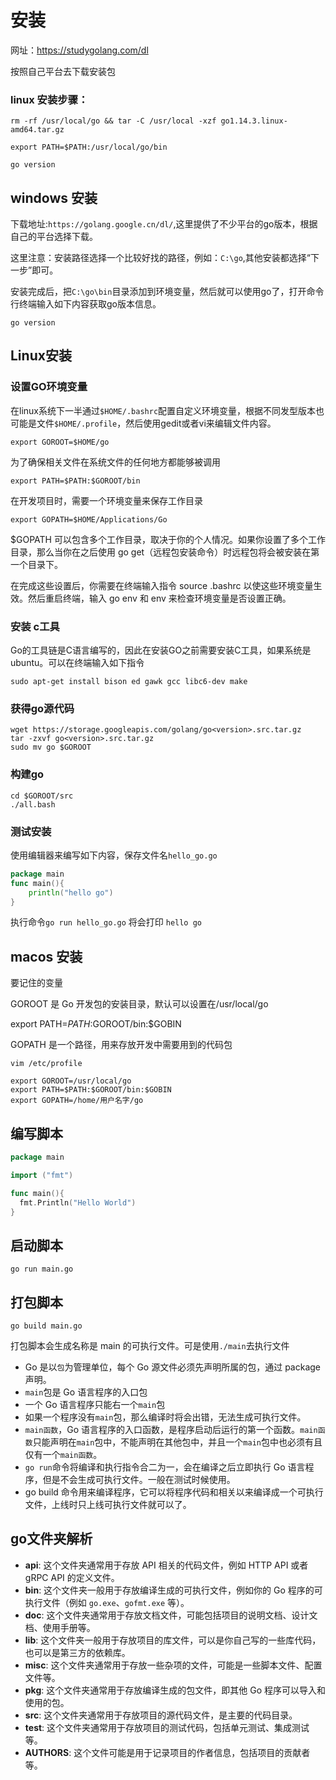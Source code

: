 # 安装

网址：https://studygolang.com/dl

按照自己平台去下载安装包

### linux 安装步骤：

```shell
rm -rf /usr/local/go && tar -C /usr/local -xzf go1.14.3.linux-amd64.tar.gz
```

```shell
export PATH=$PATH:/usr/local/go/bin
```

```shell
go version
```

## windows 安装

下载地址:`https://golang.google.cn/dl/`,这里提供了不少平台的go版本，根据自己的平台选择下载。

这里注意：安装路径选择一个比较好找的路径，例如：`C:\go`,其他安装都选择“下一步”即可。

安装完成后，把`C:\go\bin`目录添加到环境变量，然后就可以使用go了，打开命令行终端输入如下内容获取go版本信息。

```
go version
```

## Linux安装

### 设置GO环境变量

在linux系统下一半通过`$HOME/.bashrc`配置自定义环境变量，根据不同发型版本也可能是文件`$HOME/.profile`，然后使用gedit或者vi来编辑文件内容。

```shell
export GOROOT=$HOME/go
```

为了确保相关文件在系统文件的任何地方都能够被调用

```shell
export PATH=$PATH:$GOROOT/bin
```

在开发项目时，需要一个环境变量来保存工作目录

```shell
export GOPATH=$HOME/Applications/Go
```

$GOPATH 可以包含多个工作目录，取决于你的个人情况。如果你设置了多个工作目录，那么当你在之后使用 go get（远程包安装命令）时远程包将会被安装在第一个目录下。

在完成这些设置后，你需要在终端输入指令 source .bashrc 以使这些环境变量生效。然后重启终端，输入 go env 和 env 来检查环境变量是否设置正确。

### 安装 c工具

Go的工具链是C语言编写的，因此在安装GO之前需要安装C工具，如果系统是ubuntu。可以在终端输入如下指令

```shell
sudo apt-get install bison ed gawk gcc libc6-dev make
```

### 获得go源代码

```shell
wget https://storage.googleapis.com/golang/go<version>.src.tar.gz
tar -zxvf go<version>.src.tar.gz
sudo mv go $GOROOT
```

### 构建go

```shell
cd $GOROOT/src
./all.bash
```

### 测试安装

使用编辑器来编写如下内容，保存文件名`hello_go.go`

```go
package main
func main(){
	println("hello go")
}
```

执行命令`go run hello_go.go` 将会打印 `hello go`

## macos 安装

要记住的变量

GOROOT 是 Go 开发包的安装目录，默认可以设置在/usr/local/go

export PATH=$PATH:$GOROOT/bin:$GOBIN

GOPATH 是一个路径，用来存放开发中需要用到的代码包

```
vim /etc/profile

export GOROOT=/usr/local/go
export PATH=$PATH:$GOROOT/bin:$GOBIN
export GOPATH=/home/用户名字/go
```

## 编写脚本

```go
package main

import ("fmt")

func main(){
  fmt.Println("Hello World")
}
```

## 启动脚本

```shell
go run main.go
```

## 打包脚本

```shell
go build main.go
```

打包脚本会生成名称是 main 的可执行文件。可是使用`./main`去执行文件

- Go 是以`包`为管理单位，每个 Go 源文件必须先声明所属的包，通过 package 声明。
- `main`包是 Go 语言程序的入口包
- 一个 Go 语言程序只能右一个`main`包
- 如果一个程序没有`main`包，那么编译时将会出错，无法生成可执行文件。
- `main函数`，Go 语言程序的入口函数，是程序启动后运行的第一个函数。`main函数`只能声明在`main`包中，不能声明在其他包中，并且一个`main`包中也必须有且仅有一个`main函数`。
- `go run`命令将编译和执行指令合二为一，会在编译之后立即执行 Go 语言程序，但是不会生成可执行文件。一般在测试时候使用。
- go build 命令用来编译程序，它可以将程序代码和相关以来编译成一个可执行文件，上线时只上线可执行文件就可以了。

## go文件夹解析

- **api**: 这个文件夹通常用于存放 API 相关的代码文件，例如 HTTP API 或者 gRPC API 的定义文件。
- **bin**: 这个文件夹一般用于存放编译生成的可执行文件，例如你的 Go 程序的可执行文件（例如 `go.exe`、`gofmt.exe` 等）。
- **doc**: 这个文件夹通常用于存放文档文件，可能包括项目的说明文档、设计文档、使用手册等。
- **lib**: 这个文件夹一般用于存放项目的库文件，可以是你自己写的一些库代码，也可以是第三方的依赖库。
- **misc**: 这个文件夹通常用于存放一些杂项的文件，可能是一些脚本文件、配置文件等。
- **pkg**: 这个文件夹通常用于存放编译生成的包文件，即其他 Go 程序可以导入和使用的包。
- **src**: 这个文件夹通常用于存放项目的源代码文件，是主要的代码目录。
- **test**: 这个文件夹通常用于存放项目的测试代码，包括单元测试、集成测试等。
- **AUTHORS**: 这个文件可能是用于记录项目的作者信息，包括项目的贡献者等。



